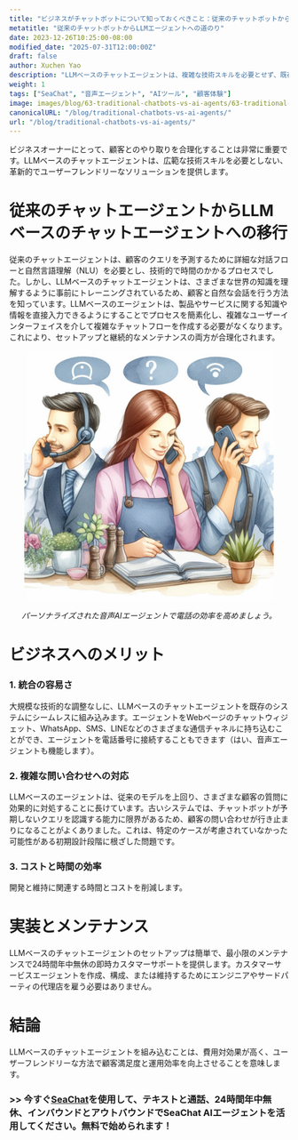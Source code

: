 ```yaml
---
title: "ビジネスがチャットボットについて知っておくべきこと：従来のチャットボットからLLMエージェントへの道のり"
metatitle: "従来のチャットボットからLLMエージェントへの道のり"
date: 2023-12-26T10:25:00-08:00
modified_date: "2025-07-31T12:00:00Z"
draft: false
author: Xuchen Yao
description: "LLMベースのチャットエージェントは、複雑な技術スキルを必要とせず、既存のシステムとシームレスに統合できる、顧客とのやり取りのための簡単で効率的なソリューションを企業に提供します。"
weight: 1
tags: ["SeaChat", "音声エージェント", "AIツール", "顧客体験"]
image: images/blog/63-traditional-chatbots-vs-ai-agents/63-traditional-chatbots-vs-ai-agents.png
canonicalURL: "/blog/traditional-chatbots-vs-ai-agents/"
url: "/blog/traditional-chatbots-vs-ai-agents/"
---
```


ビジネスオーナーにとって、顧客とのやり取りを合理化することは非常に重要です。LLMベースのチャットエージェントは、広範な技術スキルを必要としない、革新的でユーザーフレンドリーなソリューションを提供します。

# **従来のチャットエージェントからLLMベースのチャットエージェントへの移行**
従来のチャットエージェントは、顧客のクエリを予測するために詳細な対話フローと自然言語理解（NLU）を必要とし、技術的で時間のかかるプロセスでした。しかし、LLMベースのチャットエージェントは、さまざまな世界の知識を理解するように事前にトレーニングされているため、顧客と自然な会話を行う方法を知っています。LLMベースのエージェントは、製品やサービスに関する知識や情報を直接入力できるようにすることでプロセスを簡素化し、複雑なユーザーインターフェイスを介して複雑なチャットフローを作成する必要がなくなります。これにより、セットアップと継続的なメンテナンスの両方が合理化されます。

<center>
<img height="450px" src="/images/blog/50x-all-seachat-agents/transfer-to-and-from-ai-agent.jpeg" alt="パーソナライズされた音声AIエージェントで電話の効率を高めましょう。"/>

*パーソナライズされた音声AIエージェントで電話の効率を高めましょう。*
</center>

# **ビジネスへのメリット**
### 1. **統合の容易さ**
大規模な技術的な調整なしに、LLMベースのチャットエージェントを既存のシステムにシームレスに組み込みます。エージェントをWebページのチャットウィジェット、WhatsApp、SMS、LINEなどのさまざまな通信チャネルに持ち込むことができ、エージェントを電話番号に接続することもできます（はい、音声エージェントも機能します）。

### 2. **複雑な問い合わせへの対応**
LLMベースのエージェントは、従来のモデルを上回り、さまざまな顧客の質問に効果的に対処することに長けています。古いシステムでは、チャットボットが予期しないクエリを認識する能力に限界があるため、顧客の問い合わせが行き止まりになることがよくありました。これは、特定のケースが考慮されていなかった可能性がある初期設計段階に根ざした問題です。

### 3. **コストと時間の効率**
開発と維持に関連する時間とコストを削減します。

# **実装とメンテナンス**
LLMベースのチャットエージェントのセットアップは簡単で、最小限のメンテナンスで24時間年中無休の即時カスタマーサポートを提供します。カスタマーサービスエージェントを作成、構成、または維持するためにエンジニアやサードパーティの代理店を雇う必要はありません。

# **結論**
LLMベースのチャットエージェントを組み込むことは、費用対効果が高く、ユーザーフレンドリーな方法で顧客満足度と運用効率を向上させることを意味します。

### >> 今すぐ[SeaChat](https://chat.seasalt.ai/?utm_source=blog)を使用して、テキストと通話、24時間年中無休、インバウンドとアウトバウンドでSeaChat AIエージェントを活用してください。無料で始められます！


